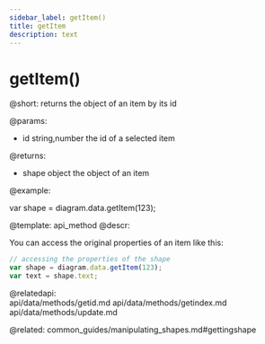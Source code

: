 ```yaml
---
sidebar_label: getItem()
title: getItem
description: text
---
```


# getItem()

@short: returns the object of an item by its id
	
@params:

- id		string,number		the id of a selected item

@returns:

- shape    	object      	the object of an item

@example:

var shape = diagram.data.getItem(123);


@template:	api_method
@descr:

You can access the original properties of an item like this:

~~~js
// accessing the properties of the shape
var shape = diagram.data.getItem(123);
var text = shape.text;
~~~

@relatedapi:	
	api/data/methods/getid.md
	api/data/methods/getindex.md
    api/data/methods/update.md
	
@related:
	common_guides/manipulating_shapes.md#gettingshape
